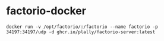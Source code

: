 # factorio-docker


`docker run -v /opt/factorio/:/factorio --name factorio -p 34197:34197/udp -d ghcr.io/plally/factorio-server:latest`

